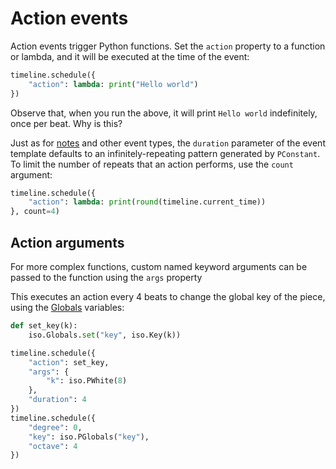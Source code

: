 # Action events

Action events trigger Python functions. Set the `action` property to a function or lambda, and it will be executed at the time of the event:

```python
timeline.schedule({
    "action": lambda: print("Hello world")
})
```

Observe that, when you run the above, it will print `Hello world` indefinitely, once per beat. Why is this?

Just as for [notes](note.md) and other event types, the `duration` parameter of the event template defaults to an infinitely-repeating pattern generated by `PConstant`. To limit the number of repeats that an action performs, use the `count` argument:

```python
timeline.schedule({
    "action": lambda: print(round(timeline.current_time))
}, count=4)
```

## Action arguments

For more complex functions, custom named keyword arguments can be passed to the function using the `args` property

This executes an action every 4 beats to change the global key of the piece, using the [Globals](/patterns/#globals) variables:  

```python
def set_key(k):
    iso.Globals.set("key", iso.Key(k))

timeline.schedule({
    "action": set_key,
    "args": {
        "k": iso.PWhite(8)
    },
    "duration": 4
})
timeline.schedule({
    "degree": 0,
    "key": iso.PGlobals("key"),
    "octave": 4
})
```

